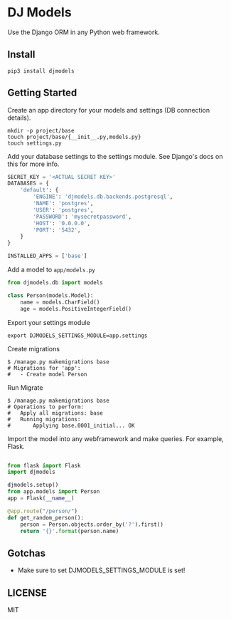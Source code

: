 # DJ Models

Use the Django ORM in any Python web framework.

## Install

    pip3 install djmodels

 
## Getting Started

Create an app directory for your models and settings (DB connection details).

    mkdir -p project/base
    touch project/base/{__init__.py,models.py}
    touch settings.py
    
    
Add your database settings to the settings module. See Django's docs on this for more info.

```python
SECRET_KEY = '<ACTUAL SECRET KEY>'
DATABASES = {
    'default': {
        'ENGINE': 'djmodels.db.backends.postgresql',
        'NAME': 'postgres',
        'USER': 'postgres',
        'PASSWORD': 'mysecretpassword',
        'HOST': '0.0.0.0',
        'PORT': '5432',
    }
}

INSTALLED_APPS = ['base']

```
    

Add a model to `app/models.py`

```python
from djmodels.db import models

class Person(models.Model):
    name = models.CharField()
    age = models.PositiveIntegerField()

```
Export your settings module

    export DJMODELS_SETTINGS_MODULE=app.settings


Create migrations

    $ /manage.py makemigrations base
    # Migrations for 'app':
    #   - Create model Person 
    

Run Migrate

    $ /manage.py makemigrations base
    # Operations to perform:
    #   Apply all migrations: base
    #   Running migrations:
    #       Applying base.0001_initial... OK
    

Import the model into any webframework and make queries. For example, Flask.

```python

from flask import Flask
import djmodels

djmodels.setup()
from app.models import Person
app = Flask(__name__)

@app.route("/person/")
def get_random_person():
    person = Person.objects.order_by('?').first()
    return '{}'.format(person.name)

``` 

## Gotchas

- Make sure to set DJMODELS_SETTINGS_MODULE is set!


## LICENSE
MIT 
